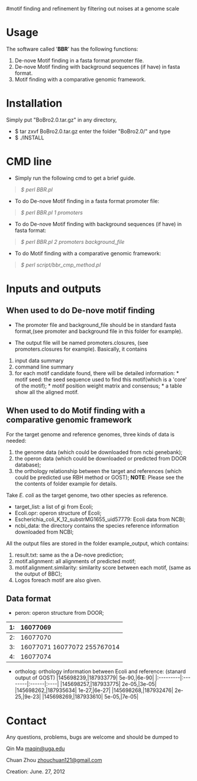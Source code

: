 #motif finding and refinement by filtering out noises at a genome scale

# Usage #
The software called '**BBR**' has the following functions:
  1. De-nove Motif finding in a fasta format promoter file.
  1. De-nove Motif finding with background sequences (if have) in fasta format.
  1. Motif finding with a comparative genomic framework.

# Installation #
Simply put "BoBro2.0.tar.gz" in any directory,
  * $ tar zxvf BoBro2.0.tar.gz
enter the folder "BoBro2.0/" and type
  * $ ./INSTALL

# CMD line #
  * Simply run the following cmd to get a brief guide.
> _$ perl BBR.pl_
  * To do De-nove Motif finding in a fasta format promoter file:
> _$ perl BBR.pl 1 promoters_
  * To do De-nove Motif finding with background sequences (if have) in fasta format:
> _$ perl BBR.pl 2 promoters background\_file_
  * To do Motif finding with a comparative genomic framework:
> _$ perl script/bbr\_cmp\_method.pl_


# Inputs and outputs #
## When used to do De-nove motif finding ##
  * The promoter file and background\_file should be in standard fasta format,(see promoter and background file in this folder for example).

  * The output file will be named promoters.closures, (see promoters.closures for example). Basically, it contains
  1. input data summary
  1. command line summary
  1. for each motif candidate found, there will be detailed information:
    * motif seed: the seed sequence used to find this motif(which is a 'core' of the motif);
    * motif position weight matrix and consensus;
    * a table show all the aligned motif.

## When used to do Motif finding with a comparative genomic framework ##
For the target genome and reference genomes, three kinds of data is needed:
  1. the genome data (which could be downloaded from ncbi genebank);
  1. the operon data (which could be downloaded or predicted from DOOR database);
  1. the orthology relationship between the target and references (which could be predicted use RBH method or GOST);
**NOTE**: Please see the the contents of folder example for details.

Take _E. coli_ as the target genome, two other species as reference.

  * target\_list: a list of gi from Ecoli;
  * Ecoli.opr: operon structure of Ecoli;
  * Escherichia\_coli\_K\_12\_substrMG1655\_uid57779: Ecoli data from NCBI;
  * ncbi\_data: the directory contains the species reference information downloaded from NCBI;

All the output files are stored in the folder example\_output, which contains:

  1. result.txt: same as the a De-nove prediction;
  1. motif.alignment: all alignments of predicted motif;
  1. motif.alignment.similarity: similarity score between each motif, (same as the output of BBC);
  1. Logos foreach motif are also given.

## Data format ##
  * peron: operon structure from DOOR;

|1:|16077069 |
|:-|:--------|
|2:| 16077070 |
|3:| 16077071 16077072 255767014 |
|4: |16077074 |

  * ortholog: orthology information between Ecoli and reference: (stanard output of GOST)
|145698239,|187933779| 5e-90,|6e-90|
|:---------|:--------|:------|:----|
|145698257,|187933775| 2e-05,|3e-05|
|145698262,|187935634| 1e-27,|6e-27|
|145698268,|187932476| 2e-25,|9e-23|
|145698269,|187933610| 5e-05,|7e-05|

# Contact #
Any questions, problems, bugs are welcome and should be dumped to

Qin Ma <maqin@uga.edu>

Chuan Zhou <zhouchuan121@gmail.com>

Creation: June. 27, 2012
